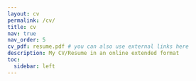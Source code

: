 ```yaml
---
layout: cv
permalink: /cv/
title: cv
nav: true
nav_order: 5
cv_pdf: resume.pdf # you can also use external links here
description: My CV/Resume in an online extended format
toc:
  sidebar: left
---
```

